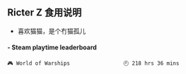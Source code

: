 ## Ricter Z 食用说明
- 喜欢猫猫，是个冇猫孤儿

<!-- steam-box start -->
#### - Steam playtime leaderboard
```text
🎮 World of Warships                 🕘 218 hrs 36 mins
```
<!-- Powered by https://github.com/YouEclipse/steam-box . -->
<!-- steam-box end -->
